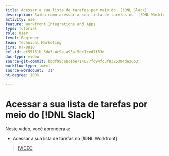 ```yaml
---
title: Acessar a sua lista de tarefas por meio do  [!DNL Slack]
description: Saiba como acessar a sua lista de tarefas no  [!DNL Workfront]
activity: use
feature: Workfront Integrations and Apps
type: Tutorial
role: User
level: Beginner
team: Technical Marketing
jira: KT-8818
exl-id: ef55731b-3da3-4c9a-a93a-5dc1ced7f53d
doc-type: video
source-git-commit: bbdf99c6bc1be714077fd94fc3f8325394de36b3
workflow-type: tm+mt
source-wordcount: '31'
ht-degree: 100%

---
```


# Acessar a sua lista de tarefas por meio do [!DNL Slack]

Neste vídeo, você aprenderá a:

* Acessar a sua lista de tarefas no [!DNL Workfront]

>[!VIDEO](https://video.tv.adobe.com/v/3437925/?quality=12&learn=on&enablevpops=1&captions=por_br)
